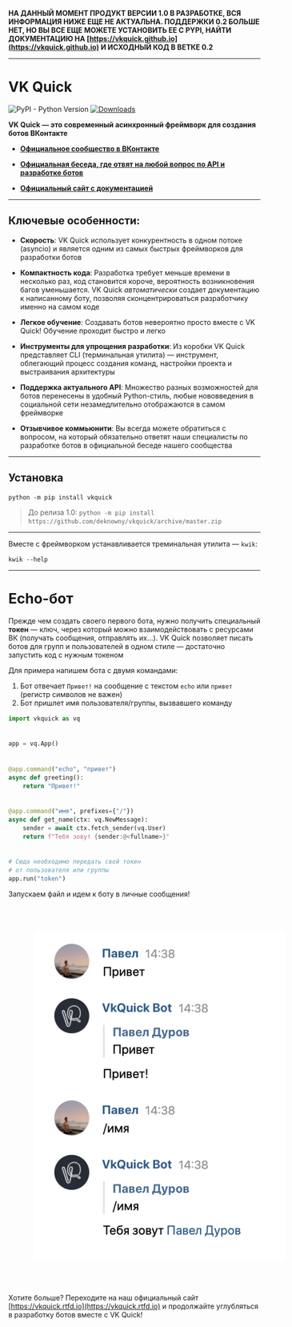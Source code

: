 __НА ДАННЫЙ МОМЕНТ ПРОДУКТ ВЕРСИИ 1.0 В РАЗРАБОТКЕ, ВСЯ ИНФОРМАЦИЯ НИЖЕ ЕЩЕ НЕ АКТУАЛЬНА. ПОДДЕРЖКИ 0.2 БОЛЬШЕ НЕТ, НО ВЫ ВСЕ ЕЩЕ МОЖЕТЕ УСТАНОВИТЬ ЕЕ С PYPI, НАЙТИ ДОКУМЕНТАЦИЮ НА [https://vkquick.github.io](https://vkquick.github.io) И ИСХОДНЫЙ КОД В ВЕТКЕ 0.2__
***
# VK Quick
![PyPI - Python Version](https://img.shields.io/pypi/pyversions/vkquick)
[![Downloads](https://pepy.tech/badge/vkquick)](https://pepy.tech/project/vkquick)

__VK Quick — это современный асинхронный фреймворк для создания ботов ВКонтакте__

* [__Официальное сообщество в ВКонтакте__](https://vk.com/vkquick)

* [__Официальная беседа, где отвят на любой вопрос по API и разработке ботов__](https://vk.me/join/AJQ1dzLqwBeU7O0H_oJZYNjD)

* [__Официальный сайт с документацией__](https://vkquick.rtfd.io)

***

## Ключевые особенности:

* __Скорость__: VK Quick использует конкурентность в одном потоке (asyncio) и является одним из самых быстрых фреймворков для разработки ботов

* __Компактность кода__: Разработка требует меньше времени в несколько раз, код становится короче, вероятность возникновения багов уменьшается. VK Quick _автоматически_ создает документацию к написанному боту, позволяя сконцентрироваться разработчику именно на самом коде

* __Легкое обучение__: Создавать ботов невероятно просто вместе с VK Quick! Обучение проходит быстро и легко

* __Инструменты для упрощения разработки__: Из коробки VK Quick представляет CLI (терминальная утилита) — инструмент, облегающий процесс создания команд, настройки проекта и выстраивания архитектуры

* __Поддержка актуального API__: Множество разных возможностей для ботов перенесены в удобный Python-стиль, любые нововведения в социальной сети незамедлительно отображаются в самом фреймворке

* __Отзывчивое коммьюнити__: Вы всегда можете обратиться с вопросом, на который обязательно ответят наши специалисты по разработке ботов в официальной беседе нашего сообщества

***

## Установка
```shell script
python -m pip install vkquick
```

> До релиза 1.0: `python -m pip install https://github.com/deknowny/vkquick/archive/master.zip`

***

Вместе с фреймворком устанавливается треминальная утилита — `kwik`:

```shell script
kwik --help
```

***

# Echo-бот
Прежде чем создать своего первого бота, нужно получить специальный __токен__ — ключ, через который можно взаимодействовать с ресурсами ВК (получать сообщения, отправлять их...). VK Quick позволяет писать ботов для групп и пользователей в одном стиле — достаточно запустить код с нужным токеном

Для примера напишем бота с двумя командами:
1. Бот отвечает `Привет!` на сообщение с текстом `echo` или `привет` (регистр символов не важен)
2. Бот пришлет имя пользователя/группы, вызвавшего команду

```python
import vkquick as vq


app = vq.App()


@app.command("echo", "привет")
async def greeting():
    return "Привет!"


@app.command("имя", prefixes={"/"})
async def get_name(ctx: vq.NewMessage):
    sender = await ctx.fetch_sender(vq.User)
    return f"Тебя зовут {sender:@<fullname>}"


# Сюда необходимо передать свой токен 
# от пользователя или группы
app.run("token")
```
Запускаем файл и идем к боту в личные сообщения!

<img src="./imgs/echo-example.png" alt="Пример работы бота" style="padding: 10%">

Хотите больше? Переходите на наш официальный сайт [https://vkquick.rtfd.io](https://vkquick.rtfd.io) и продолжайте углубляться в разработку ботов вместе с VK Quick!
